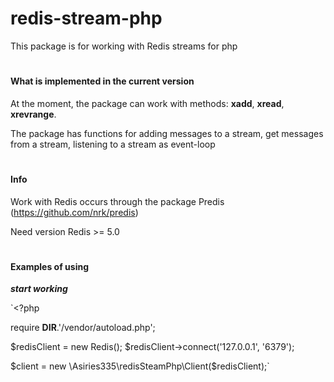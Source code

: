 # redis-stream-php
This package is for working with Redis streams for php

#
#### **What is implemented in the current version**

At the moment, the package can work with methods: **xadd**, **xread**, **xrevrange**.

The package has functions for adding messages to a stream,
get messages from a stream, 
listening to a stream as event-loop
#
#### **Info**

Work with Redis occurs through the package Predis
(https://github.com/nrk/predis)

Need version Redis >= 5.0
#
#### **Examples of using**

**_start working_**

`<?php

require __DIR__.'/vendor/autoload.php';



$redisClient = new Redis();
$redisClient->connect('127.0.0.1', '6379');


$client = new \Asiries335\redisSteamPhp\Client($redisClient);`